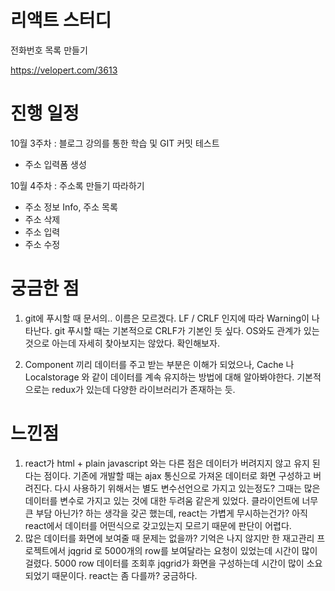 # 리액트 스터디

전화번호 목록 만들기

https://velopert.com/3613 

# 진행 일정
 10월 3주차 : 블로그 강의를 통한 학습 및 GIT 커밋 테스트
  - 주소 입력폼 생성
 
 10월 4주차 : 주소록 만들기 따라하기
  - 주소 정보 Info, 주소 목록
  - 주소 삭제
  - 주소 입력
  - 주소 수정

# 궁금한 점
 1. git에 푸시할 때 문서의.. 이름은 모르겠다. LF / CRLF 인지에 따라 Warning이 나타난다.
git 푸시할 때는 기본적으로 CRLF가 기본인 듯 싶다. OS와도 관계가 있는 것으로 아는데 자세히 찾아보지는 않았다.
확인해보자.

2. Component 끼리 데이터를 주고 받는 부분은 이해가 되었으나, Cache 나 Localstorage 와 같이 데이터를 계속 유지하는 방법에 대해 알아봐야한다.
기본적으로는 redux가 있는데 다양한 라이브러리가 존재하는 듯.

# 느낀점
 1. react가 html + plain javascript 와는 다른 점은 데이터가 버려지지 않고 유지 된다는 점이다.
기존에 개발할 때는 ajax 통신으로 가져온 데이터로 화면 구성하고 버려진다. 다시 사용하기 위해서는 별도 변수선언으로 가지고 있는정도? 그때는 많은 데이터를 변수로 가지고 있는 것에 대한 두려움 같은게 있었다. 클라이언트에 너무 큰 부담 아닌가? 하는 생각을 갖곤 했는데, react는 가볍게 무시하는건가? 아직 react에서 데이터를 어떤식으로 갖고있는지 모르기 때문에 판단이 어렵다.
2. 많은 데이터를 화면에 보여줄 때 문제는 없을까? 기억은 나지 않지만 한 재고관리 프로젝트에서 jqgrid 로 5000개의 row를 보여달라는 요청이 있었는데 시간이 많이 걸렸다. 5000 row 데이터를 조회후 jqgrid가 화면을 구성하는데 시간이 많이 소요되었기 때문이다. react는 좀 다를까? 궁금하다.
